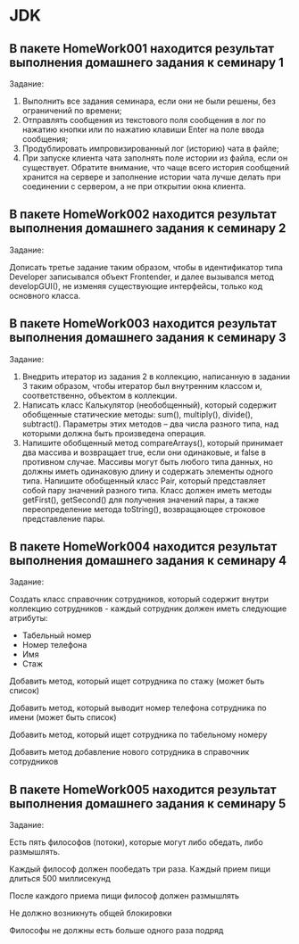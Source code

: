 # JDK

## В пакете HomeWork001 находится результат выполнения домашнего задания к семинару 1

Задание:

1. Выполнить все задания семинара, если они не были решены, без ограничений по времени;
2. Отправлять сообщения из текстового поля сообщения в лог по нажатию кнопки или по нажатию клавиши Enter на поле ввода сообщения;
3. Продублировать импровизированный лог (историю) чата в файле;
4. При запуске клиента чата заполнять поле истории из файла, если он существует. Обратите внимание, что чаще всего история сообщений хранится на сервере и заполнение истории чата лучше делать при соединении с сервером, а не при открытии окна клиента.

## В пакете HomeWork002 находится результат выполнения домашнего задания к семинару 2

Задание:

Дописать третье задание таким образом, чтобы в идентификатор типа Developer записывался объект Frontender, и далее вызывался метод developGUI(), не изменяя существующие интерфейсы, только код основного класса.

## В пакете HomeWork003 находится результат выполнения домашнего задания к семинару 3

Задание:

1. Внедрить итератор из задания 2 в коллекцию, написанную в задании 3 таким образом, чтобы итератор был внутренним классом и, соответственно, объектом в коллекции.
2. Написать класс Калькулятор (необобщенный), который содержит обобщенные статические методы: sum(), multiply(), divide(), subtract(). Параметры этих методов – два
числа разного типа, над которыми должна быть произведена операция.
3. Напишите обобщенный метод compareArrays(), который принимает два массива и возвращает true, если они одинаковые, и false в противном случае.
Массивы могут быть любого типа данных, но должны иметь одинаковую длину и содержать элементы одного типа. 
Напишите обобщенный класс Pair, который представляет собой пару значений разного типа. 
Класс должен иметь методы getFirst(), getSecond() для получения значений пары, а также переопределение метода toString(), возвращающее строковое представление пары.

## В пакете HomeWork004 находится результат выполнения домашнего задания к семинару 4

Задание:

Создать класс справочник сотрудников, который содержит внутри коллекцию сотрудников -
каждый сотрудник должен иметь следующие атрибуты:
* Табельный номер
* Номер телефона
* Имя
* Стаж

Добавить метод, который ищет сотрудника по стажу (может быть список)

Добавить метод, который выводит номер телефона сотрудника по имени (может быть список)

Добавить метод, который ищет сотрудника по табельному номеру

Добавить метод добавление нового сотрудника в справочник сотрудников

## В пакете HomeWork005 находится результат выполнения домашнего задания к семинару 5

Задание:

Есть пять философов (потоки), которые могут либо обедать, либо размышлять.

Каждый философ должен пообедать три раза. Каждый прием пищи длиться 500 миллисекунд

После каждого приема пищи философ должен размышлять

Не должно возникнуть общей блокировки

Философы не должны есть больше одного раза подряд